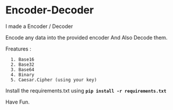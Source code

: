 # Encoder-Decoder
I made a Encoder / Decoder

Encode any data into the provided encoder
And
Also
Decode them.

Freatures :

      1. Base16
      2. Base32
      3. Base64
      4. Binary
      5. Caesar.Cipher (using your key)

Install the requirements.txt using **`pip install -r requirements.txt`**

Have Fun.
